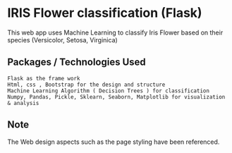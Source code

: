# IRIS Flower classification (Flask)

This web app uses Machine Learning to classify Iris Flower based on their species (Versicolor, Setosa, Virginica)

## Packages / Technologies Used

```
Flask as the frame work
Html, css , Bootstrap for the design and structure
Machine Learning Algorithm ( Decision Trees ) for classification
Numpy, Pandas, Pickle, Sklearn, Seaborn, Matplotlib for visualization & analysis 

```



## Note
The Web design aspects such as the page styling have been referenced. 
